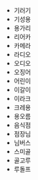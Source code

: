 * 기러기
* 기성용
* 용가리
* 리어카
* 카메라
* 라디오
* 오디오
* 오징어
* 어린이
* 이갈이
* 이라크
* 크레용
* 용오름
* 음식점
* 점장님
* 님버스
* 스미골
* 골고루
* 루돌프